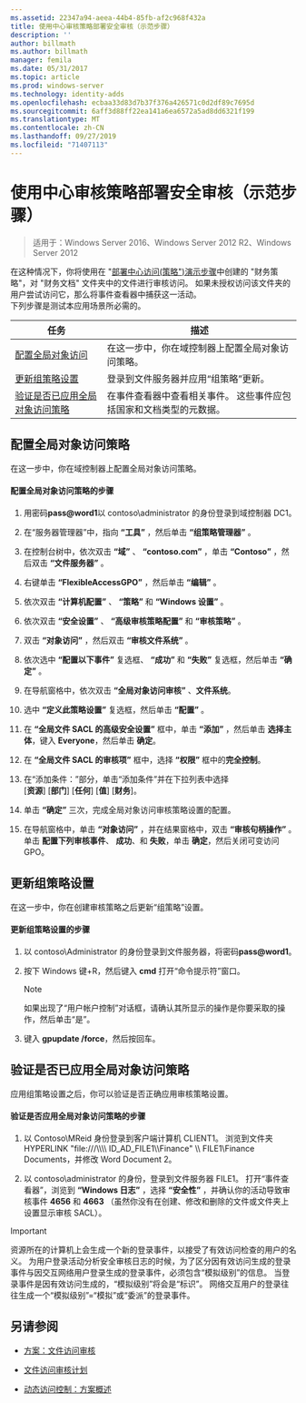 ```yaml
---
ms.assetid: 22347a94-aeea-44b4-85fb-af2c968f432a
title: 使用中心审核策略部署安全审核（示范步骤）
description: ''
author: billmath
ms.author: billmath
manager: femila
ms.date: 05/31/2017
ms.topic: article
ms.prod: windows-server
ms.technology: identity-adds
ms.openlocfilehash: ecbaa33d83d7b37f376a426571c0d2df89c7695d
ms.sourcegitcommit: 6aff3d88ff22ea141a6ea6572a5ad8dd6321f199
ms.translationtype: MT
ms.contentlocale: zh-CN
ms.lasthandoff: 09/27/2019
ms.locfileid: "71407113"
---
```

# <a name="deploy-security-auditing-with-central-audit-policies-demonstration-steps"></a>使用中心审核策略部署安全审核（示范步骤）

>适用于：Windows Server 2016、Windows Server 2012 R2、Windows Server 2012

在这种情况下，你将使用在 "[部署中心访问&#40;策略"&#41;演示步骤](Deploy-a-Central-Access-Policy--Demonstration-Steps-.md)中创建的 "财务策略"，对 "财务文档" 文件夹中的文件进行审核访问。 如果未授权访问该文件夹的用户尝试访问它，那么将事件查看器中捕获这一活动。   
 下列步骤是测试本应用场景所必需的。  
  
|任务|描述|  
|--------|---------------|  
|[配置全局对象访问](Deploy-Security-Auditing-with-Central-Audit-Policies--Demonstration-Steps-.md#BKMK_1)|在这一步中，你在域控制器上配置全局对象访问策略。|  
|[更新组策略设置](Deploy-Security-Auditing-with-Central-Audit-Policies--Demonstration-Steps-.md#BKMK_2)|登录到文件服务器并应用“组策略”更新。|  
|[验证是否已应用全局对象访问策略](Deploy-Security-Auditing-with-Central-Audit-Policies--Demonstration-Steps-.md#BKMK_3)|在事件查看器中查看相关事件。 这些事件应包括国家和文档类型的元数据。|  
  
## <a name="BKMK_1"></a>配置全局对象访问策略  
在这一步中，你在域控制器上配置全局对象访问策略。  
  
#### <a name="to-configure-a-global-object-access-policy"></a>配置全局对象访问策略的步骤  
  
1. 用密码<strong>pass@word1</strong>以 contoso\administrator 的身份登录到域控制器 DC1。  
  
2. 在“服务器管理器”中，指向 **“工具”** ，然后单击 **“组策略管理器”** 。  
  
3. 在控制台树中，依次双击 **“域”** 、 **“contoso.com”** ，单击 **“Contoso”** ，然后双击 **“文件服务器”** 。  
  
4. 右键单击 **“FlexibleAccessGPO”** ，然后单击 **“编辑”** 。  
  
5. 依次双击 **“计算机配置”** 、 **“策略”** 和 **“Windows 设置”** 。  
  
6. 依次双击 **“安全设置”** 、 **“高级审核策略配置”** 和 **“审核策略”** 。  
  
7. 双击 **“对象访问”** ，然后双击 **“审核文件系统”** 。  
  
8. 依次选中 **“配置以下事件”** 复选框、 **“成功”** 和 **“失败”** 复选框，然后单击 **“确定”** 。  
  
9. 在导航窗格中，依次双击 **“全局对象访问审核”** 、**文件系统**。  
  
10. 选中 **“定义此策略设置”** 复选框，然后单击 **“配置”** 。  
  
11. 在 **“全局文件 SACL 的高级安全设置”** 框中，单击 **“添加”** ，然后单击 **选择主体**，键入 **Everyone**，然后单击 **确定**。  
  
12. 在 **“全局文件 SACL 的审核项”** 框中，选择 **“权限”** 框中的**完全控制**。  
  
13. 在“添加条件：”部分，单击“添加条件”并在下拉列表中选择   
    [**资源**] [**部门**] [**任何**] [**值**] [**财务**]。  
  
14. 单击 **“确定”** 三次，完成全局对象访问审核策略设置的配置。  
  
15. 在导航窗格中，单击 **“对象访问”** ，并在结果窗格中，双击 **“审核句柄操作”** 。 单击 **配置下列审核事件**、 **成功**、和 **失败**，单击 **确定**，然后关闭可变访问 GPO。  
  
## <a name="BKMK_2"></a>更新组策略设置  
在这一步中，你在创建审核策略之后更新“组策略”设置。  
  
#### <a name="to-update-group-policy-settings"></a>更新组策略设置的步骤  
  
1. 以 contoso\Administrator 的身份登录到文件服务器，将密码<strong>pass@word1</strong>。  
  
2. 按下 Windows 键+R，然后键入 **cmd** 打开“命令提示符”窗口。  
  
   > [!NOTE]  
   > 如果出现了“用户帐户控制”对话框，请确认其所显示的操作是你要采取的操作，然后单击“是”。  
  
3. 键入 **gpupdate /force**，然后按回车。  
  
## <a name="BKMK_3"></a>验证是否已应用全局对象访问策略  
应用组策略设置之后，你可以验证是否正确应用审核策略设置。  
  
#### <a name="to-verify-that-the-global-object-access-policy-has-been-applied"></a>验证是否应用全局对象访问策略的步骤  
  
1.  以 Contoso\MReid 身份登录到客户端计算机 CLIENT1。 浏览到文件夹 HYPERLINK "file:///\\\\\\\ ID_AD_FILE1\\\Finance" \\\ FILE1\Finance Documents，并修改 Word Document 2。  
  
2.  以 contoso\administrator 的身份，登录到文件服务器 FILE1。 打开“事件查看器”，浏览到 **“Windows 日志”** ，选择 **“安全性”** ，并确认你的活动导致审核事件 **4656** 和 **4663** （虽然你没有在创建、修改和删除的文件或文件夹上设置显示审核 SACL）。  
  
> [!IMPORTANT]  
> 资源所在的计算机上会生成一个新的登录事件，以接受了有效访问检查的用户的名义。 为用户登录活动分析安全审核日志的时候，为了区分因有效访问生成的登录事件与因交互网络用户登录生成的登录事件，必须包含“模拟级别”的信息。 当登录事件是因有效访问生成的，“模拟级别”将会是“标识”。 网络交互用户的登录往往生成一个“模拟级别”=“模拟”或“委派”的登录事件。  
  
## <a name="BKMK_Links"></a>另请参阅  
  
-   [方案：文件访问审核](Scenario--File-Access-Auditing.md)  
  
-   [文件访问审核计划](Plan-for-File-Access-Auditing.md)  
  
-   [动态访问控制：方案概述](Dynamic-Access-Control--Scenario-Overview.md)  
  

